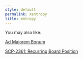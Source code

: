 ```yaml
---
style: default
permalink: Xentropy
title: entropy
---
```

You may also like:

[Ad Majorem Bonum](http://scp-wiki.net/ad-majorem-bonum)

[SCP-2361: Recurring Board Position](http://scp-wiki.net/scp-2361)

